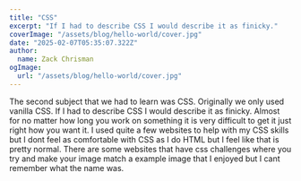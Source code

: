 ```yaml
---
title: "CSS"
excerpt: "If I had to describe CSS I would describe it as finicky."
coverImage: "/assets/blog/hello-world/cover.jpg"
date: "2025-02-07T05:35:07.322Z"
author:
  name: Zack Chrisman
ogImage:
  url: "/assets/blog/hello-world/cover.jpg"
---
```


The second subject that we had to learn was CSS. Originally we only used vanilla CSS. If I had to describe CSS I would describe it as finicky. Almost for no matter how long you work on something it is very difficult to get it just right how you want it. I used quite a few websites to help with my CSS skills but I dont feel as comfortable with CSS as I do HTML but I feel like that is pretty normal. There are some websites that have css challenges where you try and make your image match a example image that I enjoyed but I cant remember what the name was.
